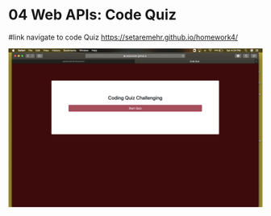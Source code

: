# 04 Web APIs: Code Quiz


#link navigate to code Quiz
https://setaremehr.github.io/homework4/

![](https://github.com/setaremehr/homework4/blob/master/Screen%20Shot%202020-08-08%20at%204.24.41%20PM.png)
